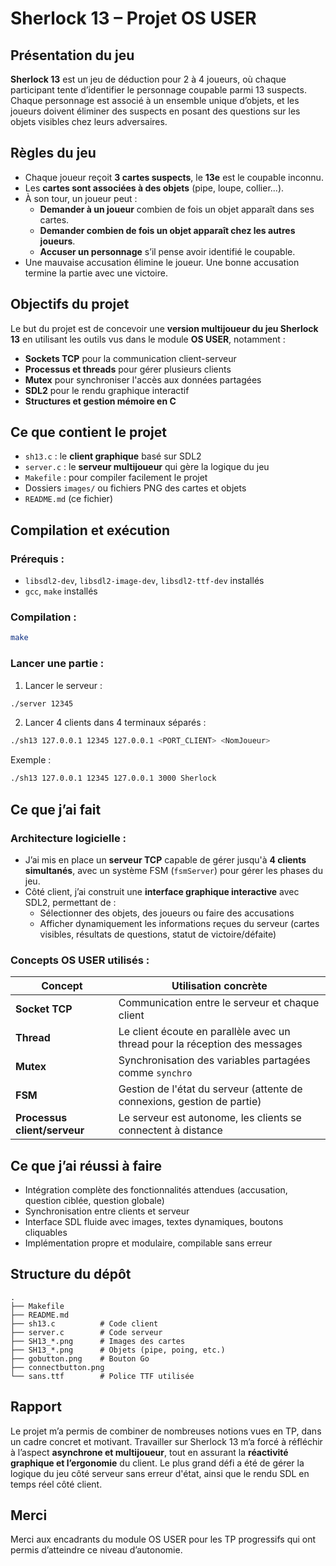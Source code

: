 # Sherlock 13 – Projet OS USER

## Présentation du jeu

**Sherlock 13** est un jeu de déduction pour 2 à 4 joueurs, où chaque participant tente d’identifier le personnage coupable parmi 13 suspects. Chaque personnage est associé à un ensemble unique d’objets, et les joueurs doivent éliminer des suspects en posant des questions sur les objets visibles chez leurs adversaires.

## Règles du jeu

- Chaque joueur reçoit **3 cartes suspects**, le **13e** est le coupable inconnu.
- Les **cartes sont associées à des objets** (pipe, loupe, collier...).
- À son tour, un joueur peut :
  - **Demander à un joueur** combien de fois un objet apparaît dans ses cartes.
  - **Demander combien de fois un objet apparaît chez les autres joueurs**.
  - **Accuser un personnage** s’il pense avoir identifié le coupable.
- Une mauvaise accusation élimine le joueur. Une bonne accusation termine la partie avec une victoire.

## Objectifs du projet

Le but du projet est de concevoir une **version multijoueur du jeu Sherlock 13** en utilisant les outils vus dans le module **OS USER**, notamment :

- **Sockets TCP** pour la communication client-serveur
- **Processus et threads** pour gérer plusieurs clients
- **Mutex** pour synchroniser l'accès aux données partagées
- **SDL2** pour le rendu graphique interactif
- **Structures et gestion mémoire en C**

## Ce que contient le projet

- `sh13.c` : le **client graphique** basé sur SDL2
- `server.c` : le **serveur multijoueur** qui gère la logique du jeu
- `Makefile` : pour compiler facilement le projet
- Dossiers `images/` ou fichiers PNG des cartes et objets
- `README.md` (ce fichier)

## Compilation et exécution

### Prérequis :

- `libsdl2-dev`, `libsdl2-image-dev`, `libsdl2-ttf-dev` installés
- `gcc`, `make` installés

### Compilation :

```bash
make
```

### Lancer une partie :

1. Lancer le serveur :
```bash
./server 12345
```

2. Lancer 4 clients dans 4 terminaux séparés :
```bash
./sh13 127.0.0.1 12345 127.0.0.1 <PORT_CLIENT> <NomJoueur>
```
Exemple :
```bash
./sh13 127.0.0.1 12345 127.0.0.1 3000 Sherlock
```

## Ce que j’ai fait

### Architecture logicielle :

- J’ai mis en place un **serveur TCP** capable de gérer jusqu'à **4 clients simultanés**, avec un système FSM (`fsmServer`) pour gérer les phases du jeu.
- Côté client, j’ai construit une **interface graphique interactive** avec SDL2, permettant de :
  - Sélectionner des objets, des joueurs ou faire des accusations
  - Afficher dynamiquement les informations reçues du serveur (cartes visibles, résultats de questions, statut de victoire/défaite)

### Concepts OS USER utilisés :

| Concept              | Utilisation concrète                       |
|----------------------|---------------------------------------------|
| **Socket TCP**       | Communication entre le serveur et chaque client |
| **Thread**           | Le client écoute en parallèle avec un thread pour la réception des messages |
| **Mutex**            | Synchronisation des variables partagées comme `synchro` |
| **FSM**              | Gestion de l'état du serveur (attente de connexions, gestion de partie) |
| **Processus client/serveur** | Le serveur est autonome, les clients se connectent à distance |

## Ce que j’ai réussi à faire

- Intégration complète des fonctionnalités attendues (accusation, question ciblée, question globale)
- Synchronisation entre clients et serveur
- Interface SDL fluide avec images, textes dynamiques, boutons cliquables
- Implémentation propre et modulaire, compilable sans erreur

## Structure du dépôt

```
.
├── Makefile
├── README.md
├── sh13.c          # Code client
├── server.c        # Code serveur
├── SH13_*.png      # Images des cartes
├── SH13_*.png      # Objets (pipe, poing, etc.)
├── gobutton.png    # Bouton Go
├── connectbutton.png
└── sans.ttf        # Police TTF utilisée
```

## Rapport

Le projet m’a permis de combiner de nombreuses notions vues en TP, dans un cadre concret et motivant. Travailler sur Sherlock 13 m’a forcé à réfléchir à l’aspect **asynchrone et multijoueur**, tout en assurant la **réactivité graphique et l’ergonomie** du client. Le plus grand défi a été de gérer la logique du jeu côté serveur sans erreur d'état, ainsi que le rendu SDL en temps réel côté client.

## Merci

Merci aux encadrants du module OS USER pour les TP progressifs qui ont permis d’atteindre ce niveau d’autonomie.